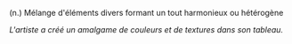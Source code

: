 (n.) Mélange d'éléments divers formant un tout harmonieux ou hétérogène

*L'artiste a créé un amalgame de couleurs et de textures dans son tableau.*